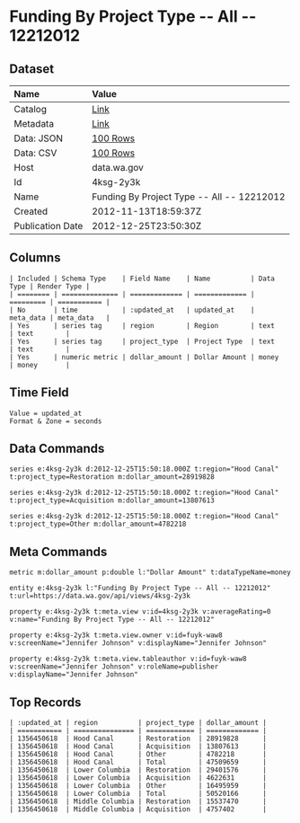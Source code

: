 # Funding By Project Type -- All -- 12212012

## Dataset

| Name | Value |
| :--- | :---- |
| Catalog | [Link](https://catalog.data.gov/dataset/funding-by-project-type-all-12212012-04d7f) |
| Metadata | [Link](https://data.wa.gov/api/views/4ksg-2y3k) |
| Data: JSON | [100 Rows](https://data.wa.gov/api/views/4ksg-2y3k/rows.json?max_rows=100) |
| Data: CSV | [100 Rows](https://data.wa.gov/api/views/4ksg-2y3k/rows.csv?max_rows=100) |
| Host | data.wa.gov |
| Id | 4ksg-2y3k |
| Name | Funding By Project Type -- All -- 12212012 |
| Created | 2012-11-13T18:59:37Z |
| Publication Date | 2012-12-25T23:50:30Z |

## Columns

```ls
| Included | Schema Type    | Field Name    | Name          | Data Type | Render Type |
| ======== | ============== | ============= | ============= | ========= | =========== |
| No       | time           | :updated_at   | updated_at    | meta_data | meta_data   |
| Yes      | series tag     | region        | Region        | text      | text        |
| Yes      | series tag     | project_type  | Project Type  | text      | text        |
| Yes      | numeric metric | dollar_amount | Dollar Amount | money     | money       |
```

## Time Field

```ls
Value = updated_at
Format & Zone = seconds
```

## Data Commands

```ls
series e:4ksg-2y3k d:2012-12-25T15:50:18.000Z t:region="Hood Canal" t:project_type=Restoration m:dollar_amount=28919828

series e:4ksg-2y3k d:2012-12-25T15:50:18.000Z t:region="Hood Canal" t:project_type=Acquisition m:dollar_amount=13807613

series e:4ksg-2y3k d:2012-12-25T15:50:18.000Z t:region="Hood Canal" t:project_type=Other m:dollar_amount=4782218
```

## Meta Commands

```ls
metric m:dollar_amount p:double l:"Dollar Amount" t:dataTypeName=money

entity e:4ksg-2y3k l:"Funding By Project Type -- All -- 12212012" t:url=https://data.wa.gov/api/views/4ksg-2y3k

property e:4ksg-2y3k t:meta.view v:id=4ksg-2y3k v:averageRating=0 v:name="Funding By Project Type -- All -- 12212012"

property e:4ksg-2y3k t:meta.view.owner v:id=fuyk-waw8 v:screenName="Jennifer Johnson" v:displayName="Jennifer Johnson"

property e:4ksg-2y3k t:meta.view.tableauthor v:id=fuyk-waw8 v:screenName="Jennifer Johnson" v:roleName=publisher v:displayName="Jennifer Johnson"
```

## Top Records

```ls
| :updated_at | region          | project_type | dollar_amount | 
| =========== | =============== | ============ | ============= | 
| 1356450618  | Hood Canal      | Restoration  | 28919828      | 
| 1356450618  | Hood Canal      | Acquisition  | 13807613      | 
| 1356450618  | Hood Canal      | Other        | 4782218       | 
| 1356450618  | Hood Canal      | Total        | 47509659      | 
| 1356450618  | Lower Columbia  | Restoration  | 29401576      | 
| 1356450618  | Lower Columbia  | Acquisition  | 4622631       | 
| 1356450618  | Lower Columbia  | Other        | 16495959      | 
| 1356450618  | Lower Columbia  | Total        | 50520166      | 
| 1356450618  | Middle Columbia | Restoration  | 15537470      | 
| 1356450618  | Middle Columbia | Acquisition  | 4757402       | 
```